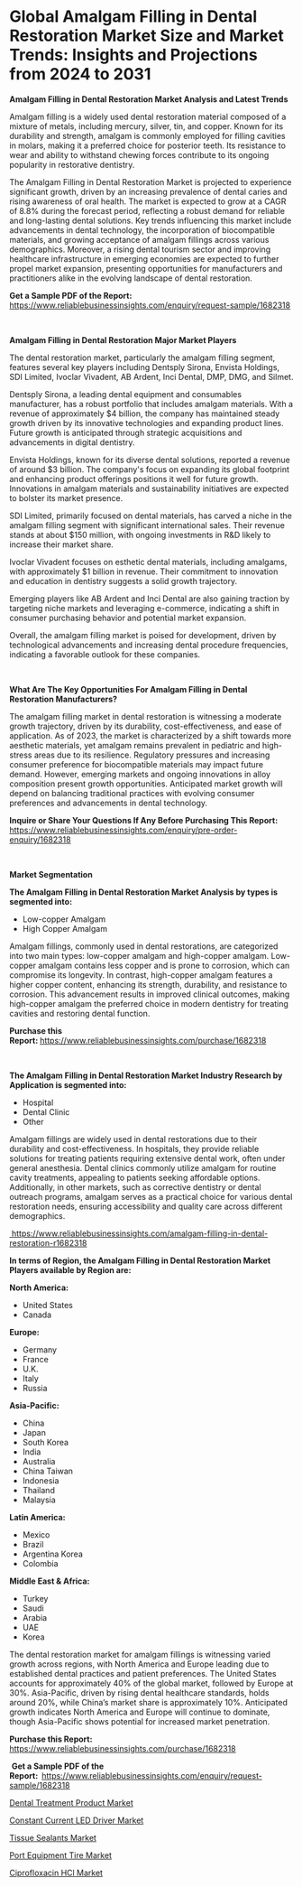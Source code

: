 <p><h1>Global Amalgam Filling in Dental Restoration Market Size and Market Trends: Insights and Projections from 2024 to 2031</h1></p><p><strong>Amalgam Filling in Dental Restoration Market Analysis and Latest Trends</strong></p>
<p><p>Amalgam filling is a widely used dental restoration material composed of a mixture of metals, including mercury, silver, tin, and copper. Known for its durability and strength, amalgam is commonly employed for filling cavities in molars, making it a preferred choice for posterior teeth. Its resistance to wear and ability to withstand chewing forces contribute to its ongoing popularity in restorative dentistry.</p><p>The Amalgam Filling in Dental Restoration Market is projected to experience significant growth, driven by an increasing prevalence of dental caries and rising awareness of oral health. The market is expected to grow at a CAGR of 8.8% during the forecast period, reflecting a robust demand for reliable and long-lasting dental solutions. Key trends influencing this market include advancements in dental technology, the incorporation of biocompatible materials, and growing acceptance of amalgam fillings across various demographics. Moreover, a rising dental tourism sector and improving healthcare infrastructure in emerging economies are expected to further propel market expansion, presenting opportunities for manufacturers and practitioners alike in the evolving landscape of dental restoration.</p></p>
<p><strong>Get a Sample PDF of the Report:&nbsp;</strong> <a href="https://www.reliablebusinessinsights.com/enquiry/request-sample/1682318?utm_campaign=102&utm_medium=2&utm_source=Github&utm_content=ia&utm_term=01102024&utm_id=amalgam-filling-in-dental-restoration">https://www.reliablebusinessinsights.com/enquiry/request-sample/1682318</a></p>
<p>&nbsp;</p>
<p><strong>Amalgam Filling in Dental Restoration Major Market Players</strong></p>
<p><p>The dental restoration market, particularly the amalgam filling segment, features several key players including Dentsply Sirona, Envista Holdings, SDI Limited, Ivoclar Vivadent, AB Ardent, Inci Dental, DMP, DMG, and Silmet. </p><p>Dentsply Sirona, a leading dental equipment and consumables manufacturer, has a robust portfolio that includes amalgam materials. With a revenue of approximately $4 billion, the company has maintained steady growth driven by its innovative technologies and expanding product lines. Future growth is anticipated through strategic acquisitions and advancements in digital dentistry.</p><p>Envista Holdings, known for its diverse dental solutions, reported a revenue of around $3 billion. The company's focus on expanding its global footprint and enhancing product offerings positions it well for future growth. Innovations in amalgam materials and sustainability initiatives are expected to bolster its market presence.</p><p>SDI Limited, primarily focused on dental materials, has carved a niche in the amalgam filling segment with significant international sales. Their revenue stands at about $150 million, with ongoing investments in R&D likely to increase their market share. </p><p>Ivoclar Vivadent focuses on esthetic dental materials, including amalgams, with approximately $1 billion in revenue. Their commitment to innovation and education in dentistry suggests a solid growth trajectory.</p><p>Emerging players like AB Ardent and Inci Dental are also gaining traction by targeting niche markets and leveraging e-commerce, indicating a shift in consumer purchasing behavior and potential market expansion.</p><p>Overall, the amalgam filling market is poised for development, driven by technological advancements and increasing dental procedure frequencies, indicating a favorable outlook for these companies.</p></p>
<p>&nbsp;</p>
<p><strong>What Are The Key Opportunities For Amalgam Filling in Dental Restoration Manufacturers?</strong></p>
<p><p>The amalgam filling market in dental restoration is witnessing a moderate growth trajectory, driven by its durability, cost-effectiveness, and ease of application. As of 2023, the market is characterized by a shift towards more aesthetic materials, yet amalgam remains prevalent in pediatric and high-stress areas due to its resilience. Regulatory pressures and increasing consumer preference for biocompatible materials may impact future demand. However, emerging markets and ongoing innovations in alloy composition present growth opportunities. Anticipated market growth will depend on balancing traditional practices with evolving consumer preferences and advancements in dental technology.</p></p>
<p><strong>Inquire or Share Your Questions If Any Before Purchasing This Report:</strong> <a href="https://www.reliablebusinessinsights.com/enquiry/pre-order-enquiry/1682318?utm_campaign=102&utm_medium=2&utm_source=Github&utm_content=ia&utm_term=01102024&utm_id=amalgam-filling-in-dental-restoration">https://www.reliablebusinessinsights.com/enquiry/pre-order-enquiry/1682318</a></p>
<p>&nbsp;</p>
<p><strong>Market Segmentation</strong></p>
<p><strong>The Amalgam Filling in Dental Restoration Market Analysis by types is segmented into:</strong></p>
<p><ul><li>Low-copper Amalgam</li><li>High Copper Amalgam</li></ul></p>
<p><p>Amalgam fillings, commonly used in dental restorations, are categorized into two main types: low-copper amalgam and high-copper amalgam. Low-copper amalgam contains less copper and is prone to corrosion, which can compromise its longevity. In contrast, high-copper amalgam features a higher copper content, enhancing its strength, durability, and resistance to corrosion. This advancement results in improved clinical outcomes, making high-copper amalgam the preferred choice in modern dentistry for treating cavities and restoring dental function.</p></p>
<p><strong>Purchase this Report:&nbsp;</strong><a href="https://www.reliablebusinessinsights.com/purchase/1682318?utm_campaign=102&utm_medium=2&utm_source=Github&utm_content=ia&utm_term=01102024&utm_id=amalgam-filling-in-dental-restoration">https://www.reliablebusinessinsights.com/purchase/1682318</a></p>
<p>&nbsp;</p>
<p><strong>The Amalgam Filling in Dental Restoration Market Industry Research by Application is segmented into:</strong></p>
<p><ul><li>Hospital</li><li>Dental Clinic</li><li>Other</li></ul></p>
<p><p>Amalgam fillings are widely used in dental restorations due to their durability and cost-effectiveness. In hospitals, they provide reliable solutions for treating patients requiring extensive dental work, often under general anesthesia. Dental clinics commonly utilize amalgam for routine cavity treatments, appealing to patients seeking affordable options. Additionally, in other markets, such as corrective dentistry or dental outreach programs, amalgam serves as a practical choice for various dental restoration needs, ensuring accessibility and quality care across different demographics.</p></p>
<p><a href="https://www.reliablebusinessinsights.com/amalgam-filling-in-dental-restoration-r1682318?utm_campaign=102&utm_medium=2&utm_source=Github&utm_content=ia&utm_term=01102024&utm_id=amalgam-filling-in-dental-restoration">&nbsp;https://www.reliablebusinessinsights.com/amalgam-filling-in-dental-restoration-r1682318</a></p>
<p><strong>In terms of Region, the Amalgam Filling in Dental Restoration Market Players available by Region are:</strong></p>
<p>
    <p> <strong> North America: </strong>
        <ul>
            <li>United States</li>
            <li>Canada</li>
        </ul>
        </p> 
    <p> <strong> Europe: </strong>
        <ul>
            <li>Germany</li>
            <li>France</li>
            <li>U.K.</li>
            <li>Italy</li>
            <li>Russia</li>
        </ul>
        </p> 
    <p> <strong> Asia-Pacific: </strong>
        <ul>
            <li>China</li>
            <li>Japan</li>
            <li>South Korea</li>
            <li>India</li>
            <li>Australia</li>
            <li>China Taiwan</li>
            <li>Indonesia</li>
            <li>Thailand</li>
            <li>Malaysia</li>
        </ul>
        </p> 
    <p> <strong> Latin America: </strong>
        <ul>
            <li>Mexico</li>
            <li>Brazil</li>
            <li>Argentina Korea</li>
            <li>Colombia</li>
        </ul>
        </p> 
    <p> <strong> Middle East & Africa: </strong>
        <ul>
            <li>Turkey</li>
            <li>Saudi</li>
            <li>Arabia</li>
            <li>UAE</li>
            <li>Korea</li>
        </ul>
    </p>
    </p>
<p><p>The dental restoration market for amalgam fillings is witnessing varied growth across regions, with North America and Europe leading due to established dental practices and patient preferences. The United States accounts for approximately 40% of the global market, followed by Europe at 30%. Asia-Pacific, driven by rising dental healthcare standards, holds around 20%, while China’s market share is approximately 10%. Anticipated growth indicates North America and Europe will continue to dominate, though Asia-Pacific shows potential for increased market penetration.</p></p>
<p><strong>Purchase this Report: </strong><a href="https://www.reliablebusinessinsights.com/purchase/1682318?utm_campaign=102&utm_medium=2&utm_source=Github&utm_content=ia&utm_term=01102024&utm_id=amalgam-filling-in-dental-restoration">https://www.reliablebusinessinsights.com/purchase/1682318</a></p>
<p>&nbsp;<strong>Get a Sample PDF of the Report:&nbsp;&nbsp;</strong><a href="https://www.reliablebusinessinsights.com/enquiry/request-sample/1682318?utm_campaign=102&utm_medium=2&utm_source=Github&utm_content=ia&utm_term=01102024&utm_id=amalgam-filling-in-dental-restoration">https://www.reliablebusinessinsights.com/enquiry/request-sample/1682318</a></p>
<p><strong></strong></p>
<p><p><a href="https://github.com/RogerBennett414/Market-Research-Report-List-1/blob/main/dental-treatment-product-market.md?utm_campaign=102&utm_medium=2&utm_source=Github&utm_content=ia&utm_term=01102024&utm_id=amalgam-filling-in-dental-restoration">Dental Treatment Product Market</a></p><p><a href="https://issuu.com/reportprime-2/docs/constant-current-led-driver-market-_a7bda343cc4ead?utm_campaign=102&utm_medium=2&utm_source=Github&utm_content=ia&utm_term=01102024&utm_id=amalgam-filling-in-dental-restoration">Constant Current LED Driver Market</a></p><p><a href="https://www.linkedin.com/pulse/tissue-sealants-market-global-regional-analysis-focus-n0fce?utm_campaign=102&utm_medium=2&utm_source=Github&utm_content=ia&utm_term=01102024&utm_id=amalgam-filling-in-dental-restoration">Tissue Sealants Market</a></p><p><a href="https://medium.com/@spencerremin6/port-equipment-tire-market-size-growth-trends-and-industry-analysis-by-type-by-application-and-105a54497fd6?postPublishedType=repub&utm_campaign=102&utm_medium=2&utm_source=Github&utm_content=ia&utm_term=01102024&utm_id=amalgam-filling-in-dental-restoration">Port Equipment Tire Market</a></p><p><a href="https://www.linkedin.com/pulse/ciprofloxacin-hcl-market-trends-regional-insights-forecasted-hol8e?utm_campaign=102&utm_medium=2&utm_source=Github&utm_content=ia&utm_term=01102024&utm_id=amalgam-filling-in-dental-restoration">Ciprofloxacin HCl Market</a></p></p>